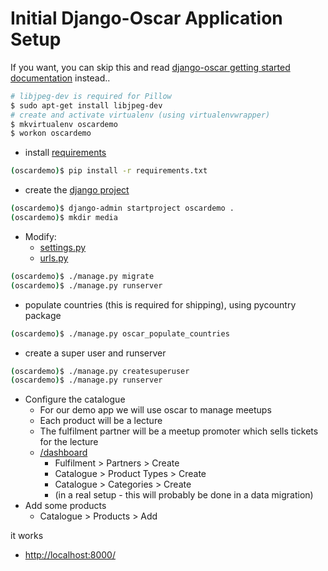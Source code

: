 # Initial Django-Oscar Application Setup

If you want, you can skip this and read [django-oscar getting started documentation](http://django-oscar.readthedocs.org/en/latest/internals/getting_started.html) instead..

```bash
# libjpeg-dev is required for Pillow
$ sudo apt-get install libjpeg-dev
# create and activate virtualenv (using virtualenvwrapper)
$ mkvirtualenv oscardemo
$ workon oscardemo
```

* install [requirements](requirements.txt)

```bash
(oscardemo)$ pip install -r requirements.txt
```

* create the [django project](oscardemo)

```bash
(oscardemo)$ django-admin startproject oscardemo .
(oscardemo)$ mkdir media
```

* Modify:
  * [settings.py](oscardemo/settings.py)
  * [urls.py](oscardemo/urls.py)

```bash
(oscardemo)$ ./manage.py migrate
(oscardemo)$ ./manage.py runserver
```

* populate countries (this is required for shipping), using pycountry package

```bash
(oscardemo)$ ./manage.py oscar_populate_countries
```

* create a super user and runserver

```bash
(oscardemo)$ ./manage.py createsuperuser
(oscardemo)$ ./manage.py runserver
```

* Configure the catalogue
  * For our demo app we will use oscar to manage meetups
  * Each product will be a lecture
  * The fulfilment partner will be a meetup promoter which sells tickets for the lecture
  * [/dashboard](http://localhost:8000/dashboard)
    * Fulfilment > Partners > Create
    * Catalogue > Product Types > Create
    * Catalogue > Categories > Create
    * (in a real setup - this will probably be done in a data migration)
* Add some products
  * Catalogue > Products > Add

it works
* [http://localhost:8000/](http://localhost:8000/)
